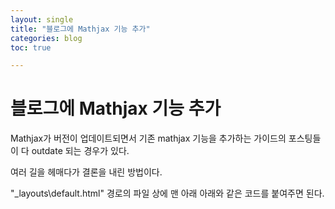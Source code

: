 ```yaml
---
layout: single
title: "블로그에 Mathjax 기능 추가"
categories: blog
toc: true

---
```


# 블로그에 Mathjax 기능 추가



Mathjax가 버전이 업데이트되면서 기존 mathjax 기능을 추가하는 가이드의 포스팅들이 다 outdate 되는 경우가 있다.

여러 길을 헤매다가 결론을 내린 방법이다.



"\_layouts\default.html" 경로의 파일 상에 맨 아래 아래와 같은 코드를 붙여주면 된다.

<script src="https://polyfill.io/v3/polyfill.min.js?features=es6"></script>
<script id="MathJax-script" async src="https://cdn.jsdelivr.net/npm/mathjax@3/es5/tex-mml-chtml.js"></script>

